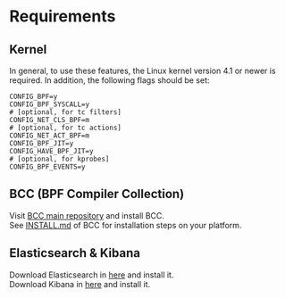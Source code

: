 # Requirements

## Kernel

In general, to use these features, the Linux kernel version 4.1 or newer is
required. In addition, the following flags should be set:

```
CONFIG_BPF=y
CONFIG_BPF_SYSCALL=y
# [optional, for tc filters]
CONFIG_NET_CLS_BPF=m
# [optional, for tc actions]
CONFIG_NET_ACT_BPF=m
CONFIG_BPF_JIT=y
CONFIG_HAVE_BPF_JIT=y
# [optional, for kprobes]
CONFIG_BPF_EVENTS=y
```

## BCC (BPF Compiler Collection)

Visit [BCC main repository](https://github.com/iovisor/bcc) and install BCC.  
See [INSTALL.md](https://github.com/iovisor/bcc/blob/master/INSTALL.md) of BCC for installation steps on your platform.

## Elasticsearch & Kibana

Download Elasticsearch in [here](https://www.elastic.co/products/elasticsearch) and install it.  
Download Kibana in [here](https://www.elastic.co/products/kibana) and install it.
